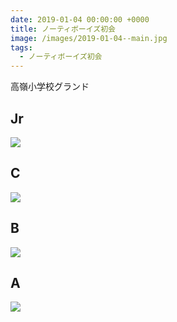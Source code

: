 ```yaml
---
date: 2019-01-04 00:00:00 +0000
title: ノーティボーイズ初会
image: /images/2019-01-04--main.jpg
tags:
  - ノーティボーイズ初会
---
```


高嶺小学校グランド

## Jr

![](/images/2019-01-04--j-team.jpg)

## C

![](/images/2019-01-04--c-team.jpg)

## B

![](/images/2019-01-04--b-team.jpg)

## A

![](/images/2019-01-04--a-team.jpg)
